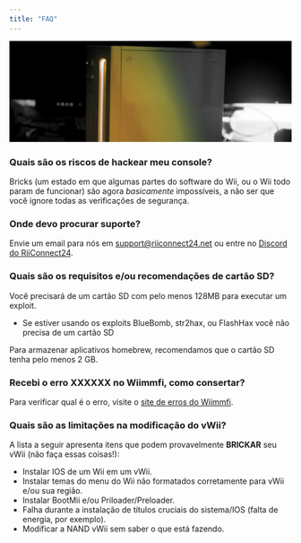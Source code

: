 ```yaml
---
title: "FAQ"
---
```


![Logo Amarela Wii Riconnect24](/images/Wii_Yellow_Gray.jpg)

### Quais são os riscos de hackear meu console?
Bricks (um estado em que algumas partes do software do Wii, ou o Wii todo param de funcionar) são agora *basicamente* impossíveis, a não ser que você ignore todas as verificações de segurança.

### Onde devo procurar suporte?
Envie um email para nós em support@riiconnect24.net ou entre no [Discord do RiiConnect24](https://discord.gg/rc24).

### Quais são os requisitos e/ou recomendações de cartão SD?
Você precisará de um cartão SD com pelo menos 128MB para executar um exploit.

- Se estiver usando os exploits BlueBomb, str2hax, ou FlashHax você não precisa de um cartão SD

Para armazenar aplicativos homebrew, recomendamos que o cartão SD tenha pelo menos 2 GB.

### Recebi o erro XXXXXX no Wiimmfi, como consertar?
Para verificar qual é o erro, visite o [site de erros do Wiimmfi](https://wiimmfi.de/error).

### Quais são as limitações na modificação do vWii?
A lista a seguir apresenta itens que podem provavelmente **BRICKAR** seu vWii (não faça essas coisas!):
* Instalar IOS de um Wii em um vWii.
* Instalar temas do menu do Wii não formatados corretamente para vWii e/ou sua região.
* Instalar BootMii e/ou Priloader/Preloader.
* Falha durante a instalação de títulos cruciais do sistema/IOS (falta de energia, por exemplo).
* Modificar a NAND vWii sem saber o que está fazendo.

